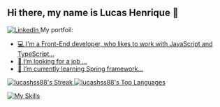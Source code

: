 ## Hi there, my name is Lucas Henrique 👋

<a href="https://www.linkedin.com/in/lucas-henrique-serrano-soares-382339248/">
<img src="https://img.shields.io/badge/-LinkedIn-blue?style=flat-rounded&logo=linkedin&link" alt="LinkedIn">
</a>
My portfoil: <a href="https://landing-page-front-seven.vercel.app/"/>

- 💻 I'm a Front-End developer, who likes to work with JavaScript and TypeScript...
- 🔭 I’m looking for a job ...
- 🌱 I’m currently learning Spring framework...

![lucashss88's Streak](https://github-readme-streak-stats.herokuapp.com/?user=lucashss88&theme=react&hide_border=true)
![lucashss88's Top Languages](https://github-readme-stats.vercel.app/api/top-langs/?username=lucashss88&theme=react&show_icons=true&hide_border=true)



[![My Skills](https://skillicons.dev/icons?i=react,js,nodejs,css,html,github,idea)](https://skillicons.dev)


